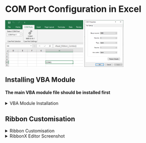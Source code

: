# COM Port Configuration in Excel

<p float="left">
  <img align="top" src="/Images/COM_PORT_CONFIG.bmp" alt="COM_PORT_CONFIG" title="COM Port Tab and Controls" width="50%" height="50%">
  <img align="top"src="/Images/COM_PROPERTIES.bmp" alt="COM_PROPERTIES" title="COM Port Properties" width="25%" height="25%">
</p>



## Installing VBA Module

####  The main VBA module file should be installed first

<details><summary>VBA Module Installation</summary>
<p>

- Download [COM_PORT_ENUM_SETTINGS.bas](COM_PORT_ENUM_SETTINGS.bas) to a known location on your PC  
- Open a new Excel document   
- Enter the VBA Environment (Alt-F11)  
- From VBA Environment, view the Project Explorer (Control-R)  
- From Project Explorer, right-hand click and select Import File  
- Import the file COM_PORT_ENUM_SETTINGS.bas 
- Check that a new module `COM_PORT_ENUM_SETTINGS` is created and visible in the Modules folder
- VBA6 only - delete `PtrSafe` keyword in function definition   
- Close and return to Excel (Alt-Q)  
- IMPORTANT - save document as type Macro-Enabled with a file name of your choice 

  </p>
  </details>

## Ribbon Customisation

<details><summary>Ribbon Customisation</summary>
<p>

#### Adding custom Ribbon tab

The [Office RibbonX Editor](https://github.com/fernandreu/office-ribbonx-editor/releases/tag/v1.9.0) is recommended for Ribbon customisation.  

Download and install RibbonX following the instructions provided with it.  

Download the file [`RIBBON.xml`](/RIBBON/Ribbon.xml) in preparation for use.  

Follow the [instructions](/RIBBON/RibbonCustomisation.md) to install the `RIBBON.xml` customisation file.

</p>
</details>

<details><summary>RibbonX Editor Screenshot</summary>
<p>

**Successful Ribbon XML customisation and validation using RibbonX editor**  
  
<img src="/Images/RIBBONX_CONFIG.bmp" alt="RibbonX" title="RibbonX Result" width="80%" height="80%">

</p>
</details>




